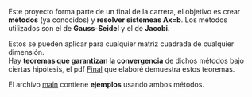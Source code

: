 Este proyecto forma parte de un final de la carrera, el objetivo es crear **métodos** (ya conocidos)
y **resolver sistemeas Ax=b**. Los métodos utilizados son el de **Gauss-Seidel** y el de **Jacobi**.

Estos se pueden aplicar para cualquier matriz cuadrada de cualquier dimensión.<br>
Hay **teoremas que garantizan la convergencia** de dichos métodos bajo ciertas hipótesis, el pdf [Final](https://github.com/LautaroOchotorena/Metodos-de-Jacobi-y-Gauss-Seidel/blob/main/Final.pdf) que elaboré demuestra estos teoremas.

El archivo [main](https://github.com/LautaroOchotorena/Metodos-de-Jacobi-y-Gauss-Seidel/blob/main/main.py) contiene **ejemplos** usando ambos métodos.
